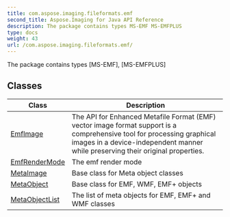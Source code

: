 ```yaml
---
title: com.aspose.imaging.fileformats.emf
second_title: Aspose.Imaging for Java API Reference
description: The package contains types MS-EMF MS-EMFPLUS
type: docs
weight: 43
url: /com.aspose.imaging.fileformats.emf/
---
```


The package contains types [MS-EMF], [MS-EMFPLUS]


## Classes

| Class | Description |
| --- | --- |
| [EmfImage](../com.aspose.imaging.fileformats.emf/emfimage) | The API for Enhanced Metafile Format (EMF) vector image format support is a comprehensive tool for processing graphical images in a device-independent manner while preserving their original properties. |
| [EmfRenderMode](../com.aspose.imaging.fileformats.emf/emfrendermode) | The emf render mode |
| [MetaImage](../com.aspose.imaging.fileformats.emf/metaimage) | Base class for Meta object classes |
| [MetaObject](../com.aspose.imaging.fileformats.emf/metaobject) | Base class for EMF, WMF, EMF+ objects |
| [MetaObjectList](../com.aspose.imaging.fileformats.emf/metaobjectlist) | The list of meta objects for EMF, EMF+ and WMF classes |
